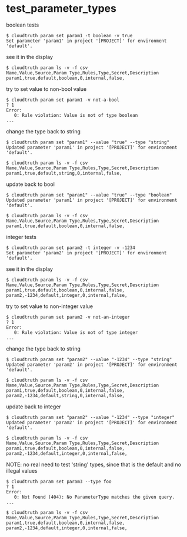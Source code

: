 
# test_parameter_types

boolean tests

```console
$ cloudtruth param set param1 -t boolean -v true
Set parameter 'param1' in project '[PROJECT]' for environment 'default'.

```

see it in the display

```console
$ cloudtruth param ls -v -f csv
Name,Value,Source,Param Type,Rules,Type,Secret,Description
param1,true,default,boolean,0,internal,false,

```

try to set value to non-bool value

```console
$ cloudtruth param set param1 -v not-a-bool
? 1
Error: 
   0: Rule violation: Value is not of type boolean
...
```

change the type back to string

```console
$ cloudtruth param set "param1" --value "true" --type "string" 
Updated parameter 'param1' in project '[PROJECT]' for environment 'default'.

$ cloudtruth param ls -v -f csv
Name,Value,Source,Param Type,Rules,Type,Secret,Description
param1,true,default,string,0,internal,false,

```

update back to bool

```console
$ cloudtruth param set "param1" --value "true" --type "boolean" 
Updated parameter 'param1' in project '[PROJECT]' for environment 'default'.

$ cloudtruth param ls -v -f csv
Name,Value,Source,Param Type,Rules,Type,Secret,Description
param1,true,default,boolean,0,internal,false,

```

integer tests

```console
$ cloudtruth param set param2 -t integer -v -1234
Set parameter 'param2' in project '[PROJECT]' for environment 'default'.

```

see it in the display

```console
$ cloudtruth param ls -v -f csv
Name,Value,Source,Param Type,Rules,Type,Secret,Description
param1,true,default,boolean,0,internal,false,
param2,-1234,default,integer,0,internal,false,

```

try to set value to non-integer value

```console
$ cloudtruth param set param2 -v not-an-integer
? 1
Error: 
   0: Rule violation: Value is not of type integer
...
```

change the type back to string

```console
$ cloudtruth param set "param2" --value "-1234" --type "string" 
Updated parameter 'param2' in project '[PROJECT]' for environment 'default'.

$ cloudtruth param ls -v -f csv
Name,Value,Source,Param Type,Rules,Type,Secret,Description
param1,true,default,boolean,0,internal,false,
param2,-1234,default,string,0,internal,false,

```

update back to integer

```console
$ cloudtruth param set "param2" --value "-1234" --type "integer" 
Updated parameter 'param2' in project '[PROJECT]' for environment 'default'.

$ cloudtruth param ls -v -f csv
Name,Value,Source,Param Type,Rules,Type,Secret,Description
param1,true,default,boolean,0,internal,false,
param2,-1234,default,integer,0,internal,false,

```

NOTE: no real need to test 'string' types, since that is the default and no illegal values

```console
$ cloudtruth param set param3 --type foo
? 1
Error: 
   0: Not Found (404): No ParameterType matches the given query.
...

$ cloudtruth param ls -v -f csv
Name,Value,Source,Param Type,Rules,Type,Secret,Description
param1,true,default,boolean,0,internal,false,
param2,-1234,default,integer,0,internal,false,

```
